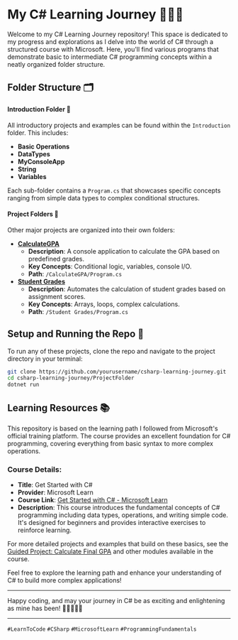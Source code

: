 # My C# Learning Journey 🚀🧑‍💻

Welcome to my C# Learning Journey repository! This space is dedicated to my progress and explorations as I delve into the world of C# through a structured course with Microsoft. Here, you'll find various programs that demonstrate basic to intermediate C# programming concepts within a neatly organized folder structure.

## Folder Structure 🗂️

#### Introduction Folder 🌟

All introductory projects and examples can be found within the `Introduction` folder. This includes:

- **Basic Operations**
- **DataTypes**
- **MyConsoleApp**
- **String**
- **Variables**

Each sub-folder contains a `Program.cs` that showcases specific concepts ranging from simple data types to complex conditional structures.

#### Project Folders 💽

Other major projects are organized into their own folders:

- **[CalculateGPA](https://learn.microsoft.com/en-us/training/modules/guided-project-calculate-final-gpa/)**
  - **Description**: A console application to calculate the GPA based on predefined grades.
  - **Key Concepts**: Conditional logic, variables, console I/O.
  - **Path**: `/CalculateGPA/Program.cs`
- **[Student Grades](https://learn.microsoft.com/en-us/training/modules/guided-project-calculate-print-student-grades/)**
  - **Description**: Automates the calculation of student grades based on assignment scores.
  - **Key Concepts**: Arrays, loops, complex calculations.
  - **Path**: `/Student Grades/Program.cs`

## Setup and Running the Repo 🔧

To run any of these projects, clone the repo and navigate to the project directory in your terminal:

```bash
git clone https://github.com/yourusername/csharp-learning-journey.git
cd csharp-learning-journey/ProjectFolder
dotnet run
```

## Learning Resources 📚

This repository is based on the learning path I followed from Microsoft's official training platform. The course provides an excellent foundation for C# programming, covering everything from basic syntax to more complex operations.

### Course Details:

- **Title**: Get Started with C#
- **Provider**: Microsoft Learn
- **Course Link**: [Get Started with C# - Microsoft Learn](https://learn.microsoft.com/en-us/training/paths/get-started-c-sharp-part-1/)
- **Description**: This course introduces the fundamental concepts of C# programming including data types, operations, and writing simple code. It's designed for beginners and provides interactive exercises to reinforce learning.

For more detailed projects and examples that build on these basics, see the [Guided Project: Calculate Final GPA](https://learn.microsoft.com/en-us/training/modules/guided-project-calculate-final-gpa/) and other modules available in the course.

Feel free to explore the learning path and enhance your understanding of C# to build more complex applications!

---

Happy coding, and may your journey in C# be as exciting and enlightening as mine has been! 🚀👨‍💻👩‍💻

---

`#LearnToCode` `#CSharp` `#MicrosoftLearn` `#ProgrammingFundamentals`
